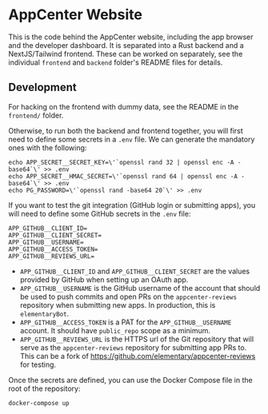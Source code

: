 # AppCenter Website

This is the code behind the AppCenter website, including the app browser and the developer dashboard. It is separated into a Rust backend and a NextJS/Tailwind frontend. These can be worked on separately, see the individual `frontend` and `backend` folder's README files for details.

## Development

For hacking on the frontend with dummy data, see the README in the `frontend/` folder.

Otherwise, to run both the backend and frontend together, you will first need to define some secrets in a `.env` file. We can generate the mandatory ones with the following:

```
echo APP_SECRET__SECRET_KEY=\'`openssl rand 32 | openssl enc -A -base64`\' >> .env
echo APP_SECRET__HMAC_SECRET=\'`openssl rand 64 | openssl enc -A -base64`\' >> .env
echo PG_PASSWORD=\'`openssl rand -base64 20`\' >> .env
```

If you want to test the git integration (GitHub login or submitting apps), you will need to define some GitHub secrets in the `.env` file:

```
APP_GITHUB__CLIENT_ID=
APP_GITHUB__CLIENT_SECRET=
APP_GITHUB__USERNAME=
APP_GITHUB__ACCESS_TOKEN=
APP_GITHUB__REVIEWS_URL=
```

- `APP_GITHUB__CLIENT_ID` and `APP_GITHUB__CLIENT_SECRET` are the values provided by GitHub when setting up an OAuth app.
- `APP_GITHUB__USERNAME` is the GitHub username of the account that should be used to push commits and open PRs on the `appcenter-reviews` repository when submitting new apps. In production, this is `elementaryBot`.
- `APP_GITHUB__ACCESS_TOKEN` is a PAT for the `APP_GITHUB__USERNAME` account. It should have `public_repo` scope as a minimum.
- `APP_GITHUB__REVIEWS_URL` is the HTTPS url of the Git repository that will serve as the `appcenter-reviews` repository for submitting app PRs to. This can be a fork of https://github.com/elementary/appcenter-reviews for testing.


Once the secrets are defined, you can use the Docker Compose file in the root of the repository:

```
docker-compose up
```